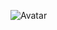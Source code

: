 ![Avatar](https://user-images.githubusercontent.com/37655600/153547807-d986b74c-fb53-49fa-9d1c-b332cc84007d.jpg)
